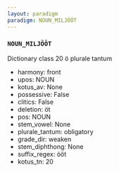 ```yaml
---
layout: paradigm
paradigm: NOUN_MILJÖÖT
---
```

### ` NOUN_MILJÖÖT `

Dictionary class 20 ö plurale tantum
* harmony: front
* upos: NOUN
* kotus_av: None
* possessive: False
* clitics: False
* deletion: öt
* pos: NOUN
* stem_vowel: None
* plurale_tantum: obligatory
* grade_dir: weaken
* stem_diphthong: None
* suffix_regex: ööt
* kotus_tn: 20
